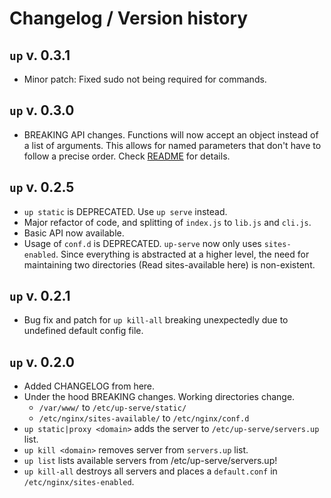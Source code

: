 # Changelog / Version history

## `up` v. 0.3.1

- Minor patch: Fixed sudo not being required for commands.

## `up` v. 0.3.0

- BREAKING API changes. Functions will now accept an object instead of a list of arguments. This allows for named parameters that don't have to follow a precise order. Check [README](../README.md) for details.

## `up` v. 0.2.5

- `up static` is DEPRECATED. Use `up serve` instead.
- Major refactor of code, and splitting of `index.js` to `lib.js` and `cli.js`.
- Basic API now available.
- Usage of `conf.d` is DEPRECATED. `up-serve` now only uses `sites-enabled`. Since everything is abstracted at a higher level, the need for maintaining two directories (Read sites-available here) is non-existent.

## `up` v. 0.2.1

- Bug fix and patch for `up kill-all` breaking unexpectedly due to undefined default config file.

## `up` v. 0.2.0

- Added CHANGELOG from here.
- Under the hood BREAKING changes. Working directories change.
   - `/var/www/` to `/etc/up-serve/static/`
   - `/etc/nginx/sites-available/` to `/etc/nginx/conf.d`
- `up static|proxy <domain>` adds the server to `/etc/up-serve/servers.up` list.
- `up kill <domain>` removes server from `servers.up` list.
- `up list` lists available servers from /etc/up-serve/servers.up!
- `up kill-all` destroys all servers and places a `default.conf` in `/etc/nginx/sites-enabled`.
